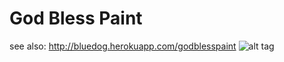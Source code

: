 God Bless Paint
======
see also: http://bluedog.herokuapp.com/godblesspaint
![alt tag](http://bluedog.herokuapp.com/godblesspaint/hand.png)